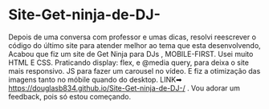 # Site-Get-ninja-de-DJ-
Depois de uma conversa com professor e umas dicas, resolvi reescrever o código do último site para atender melhor 
ao tema que esta desenvolvendo, Acabou que fiz um site de Get Ninja para DJs , MOBILE-FIRST. Usei muito HTML E CSS.
   Praticando display: flex, e @media query, para deixa o site mais responsivo. JS para fazer um carousel no vídeo.
E fiz a otimização das imagens tanto no móbile quando do desktop.
   LINK➡ https://douglasb834.github.io/Site-Get-ninja-de-DJ-/ . Vou adorar um feedback, pois só estou começando.
